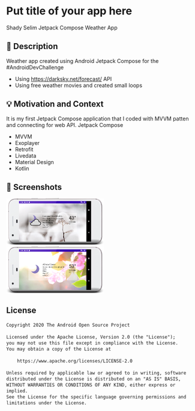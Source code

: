 # Put title of your app here
Shady Selim Jetpack Compose Weather App
<!--- 
![Workflow result] (https://github.com/Shady-Selim/android-dev-challenge-compose-week4/workflows/Check/badge.svg) -->


## :scroll: Description
Weather app created using Android Jetpack Compose for the #AndroidDevChallenge
 - Using https://darksky.net/forecast/ API
 - Using free weather movies and created small loops


## :bulb: Motivation and Context
It is my first Jetpack Compose application that I coded with MVVM patten and connecting for web API.
Jetpack Compose
 - MVVM
 - Exoplayer
 - Retrofit
 - Livedata
 - Material Design
 - Kotlin

## :camera_flash: Screenshots
<img src="/results/screenshot_1.png" width="260">&emsp;<img src="/results/screenshot_2.png" width="260">

## License
```
Copyright 2020 The Android Open Source Project

Licensed under the Apache License, Version 2.0 (the "License");
you may not use this file except in compliance with the License.
You may obtain a copy of the License at

    https://www.apache.org/licenses/LICENSE-2.0

Unless required by applicable law or agreed to in writing, software
distributed under the License is distributed on an "AS IS" BASIS,
WITHOUT WARRANTIES OR CONDITIONS OF ANY KIND, either express or implied.
See the License for the specific language governing permissions and
limitations under the License.
```
